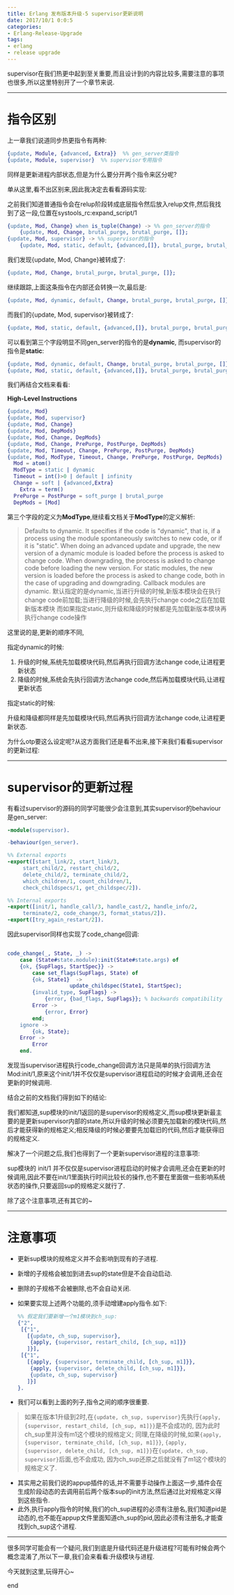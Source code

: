 ```yaml
---
title: Erlang 发布版本升级-5 supervisor更新说明
date: 2017/10/1 0:0:5
categories:
- Erlang-Release-Upgrade
tags:
- erlang
- release upgrade
---
```


supervisor在我们热更中起到至关重要,而且设计到的内容比较多,需要注意的事项也很多,所以这里特别开了一个章节来说.

------

# 指令区别

上一章我们说道同步热更指令有两种:

```erlang
{update, Module, {advanced, Extra}}  %% gen_server类指令
{update, Module, supervisor}  %% supervisor专用指令
```

同样是更新进程内部状态,但是为什么要分开两个指令来区分呢?

单从这里,看不出区别来,因此我决定去看看源码实现:

之前我们知道普通指令会在relup阶段转成底层指令然后放入relup文件,然后我找到了这一段,位置在systools_rc:expand_script/1

```erlang
{update, Mod, Change} when is_tuple(Change) -> %% gen_server的指令
    {update, Mod, Change, brutal_purge, brutal_purge, []};
{update, Mod, supervisor} -> %% supervisor的指令
    {update, Mod, static, default, {advanced,[]}, brutal_purge, brutal_purge, []};
```

我们发现{update, Mod, Change}被转成了:

```erlang
{update, Mod, Change, brutal_purge, brutal_purge, []};
```

继续跟踪,上面这条指令在内部还会转换一次,最后是:

```erlang
{update, Mod, dynamic, default, Change, brutal_purge, brutal_purge, []};
```

而我们的{update, Mod, supervisor}被转成了:

```erlang
{update, Mod, static, default, {advanced,[]}, brutal_purge, brutal_purge, []};
```

可以看到第三个字段明显不同gen_server的指令的是**dynamic**, 而supervisor的指令是**static**:

```erlang
{update, Mod, dynamic, default, Change, brutal_purge, brutal_purge, []};
{update, Mod, static, default, {advanced,[]}, brutal_purge, brutal_purge, []};
```

我们再结合文档来看看:

**High-Level Instructions**

```erlang
{update, Mod}
{update, Mod, supervisor}
{update, Mod, Change}
{update, Mod, DepMods}
{update, Mod, Change, DepMods}
{update, Mod, Change, PrePurge, PostPurge, DepMods}
{update, Mod, Timeout, Change, PrePurge, PostPurge, DepMods}
{update, Mod, ModType, Timeout, Change, PrePurge, PostPurge, DepMods}
  Mod = atom()
  ModType = static | dynamic
  Timeout = int()>0 | default | infinity
  Change = soft | {advanced,Extra}
    Extra = term()
  PrePurge = PostPurge = soft_purge | brutal_purge
  DepMods = [Mod]
```

第三个字段的定义为**ModType**,继续看文档关于**ModType**的定义解析:

> Defaults to dynamic. It specifies if the code is "dynamic", that is, if a process using the module spontaneously switches to new code, or if it is "static". When doing an advanced update and upgrade, the new version of a dynamic module is loaded before the process is asked to change code. When downgrading, the process is asked to change code before loading the new version. For static modules, the new version is loaded before the process is asked to change code, both in the case of upgrading and downgrading. Callback modules are dynamic.
> 默认指定的是dynamic,当进行升级的时候,新版本模块会在执行change code前加载;当进行降级的时候,会先执行change code之后在加载新版本模块
> 而如果指定static,则升级和降级的时候都是先加载新版本模块再执行change code操作

这里说的是,更新的顺序不同,

指定dynamic的时候:

1. 升级的时候,系统先加载模块代码,然后再执行回调方法change code,让进程更新状态
2. 降级的时候,系统会先执行回调方法change code,然后再加载模块代码,让进程更新状态

指定static的时候:

升级和降级都同样是先加载模块代码,然后再执行回调方法change code,让进程更新状态.

为什么otp要这么设定呢?从这方面我们还是看不出来,接下来我们看看supervisor的更新过程:

------

# supervisor的更新过程

有看过supervisor的源码的同学可能很少会注意到,其实supervisor的behaviour是gen_server:

```erlang
-module(supervisor).

-behaviour(gen_server).

%% External exports
-export([start_link/2, start_link/3,
	 start_child/2, restart_child/2,
	 delete_child/2, terminate_child/2,
	 which_children/1, count_children/1,
	 check_childspecs/1, get_childspec/2]).

%% Internal exports
-export([init/1, handle_call/3, handle_cast/2, handle_info/2,
	 terminate/2, code_change/3, format_status/2]).
-export([try_again_restart/2]).
```

因此supervisor同样也实现了code_change回调:

```erlang

code_change(_, State, _) ->
    case (State#state.module):init(State#state.args) of
	{ok, {SupFlags, StartSpec}} ->
	    case set_flags(SupFlags, State) of
		{ok, State1}  ->
                    update_childspec(State1, StartSpec);
		{invalid_type, SupFlags} ->
		    {error, {bad_flags, SupFlags}}; % backwards compatibility
		Error ->
		    {error, Error}
	    end;
	ignore ->
	    {ok, State};
	Error ->
	    Error
    end.
```

发现当supervisor进程执行code_change回调方法只是简单的执行回调方法Mod:init/1,原来这个init/1并不仅仅是supervisor进程启动的时候才会调用,还会在更新的时候调用.

结合之前的文档我们得到如下的结论:

我们都知道,sup模块的init/1返回的是supervisor的规格定义,而sup模块更新最主要的是更新supervisor内部的state,所以升级的时候必须要先加载新的模块代码,然后才能获得新的规格定义;相反降级的时候必要要先加载旧的代码,然后才能获得旧的规格定义.

解决了一个问题之后,我们也得到了一个更新supervisor进程的注意事项:

sup模块的 init/1 并不仅仅是supervisor进程启动的时候才会调用,还会在更新的时候调用,因此不要在init/1里面执行时间比较长的操作,也不要在里面做一些影响系统状态的操作,只要返回sup的规格定义就行了.

除了这个注意事项,还有其它的~

------

# 注意事项

- 更新sup模块的规格定义并不会影响到现有的子进程.

- 新增的子规格会被加到进去sup的state但是不会自动启动.

- 删除的子规格不会被删除,也不会自动关闭.

- 如果要实现上述两个功能的,须手动增建apply指令.如下:

  ```erlang
  %% 假定我们要新增一个m1模块到ch_sup:
  {"2",
   [{"1",
     [{update, ch_sup, supervisor},
      {apply, {supervisor, restart_child, [ch_sup, m1]}}
     ]}],
   [{"1",
     [{apply, {supervisor, terminate_child, [ch_sup, m1]}},
      {apply, {supervisor, delete_child, [ch_sup, m1]}},
      {update, ch_sup, supervisor}
     ]}]
  }.
  ```


- 我们可以看到上面的列子,指令之间的顺序很重要.

> 如果在版本1升级到2时,在`{update, ch_sup, supervisor}`先执行`{apply, {supervisor, restart_child, [ch_sup, m1]}}`是不会成功的,
> 因为此时ch_sup里并没有m1这个模块的规格定义; 
> 同理,在降级的时候,如果`{apply, {supervisor, terminate_child, [ch_sup, m1]}}`,
> `{apply, {supervisor, delete_child, [ch_sup, m1]}}`在`{update, ch_sup, supervisor}`后面,也不会成功,
> 因为ch_sup还原之后就没有了m1这个模块的规格定义了.

- 其实用之前我们说的appup插件的话,并不需要手动操作上面这一步,插件会在生成阶段动态的去调用前后两个版本sup的init方法,然后通过比对规格定义得到这些指令.
- 此外,执行apply指令的时候,我们的ch_sup进程的必须有注册名,我们知道pid是动态的,也不能在appup文件里面知道ch_sup的pid,因此必须有注册名,才能查找到ch_sup这个进程.

------

很多同学可能会有一个疑问,我们到底是升级代码还是升级进程?可能有时候会两个概念混淆了,所以下一章,我们会来看看:升级模块与进程.

今天就到这里,玩得开心~

end
